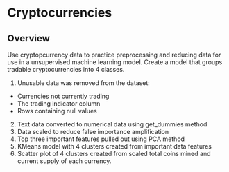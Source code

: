 # Cryptocurrencies
## Overview
Use cryptopcurrency data to practice preprocessing and reducing data for use in a unsupervised machine learning model. Create a model that groups tradable cryptocurrencies into 4 classes.
1) Unusable data was removed from the dataset:
*  Currencies not currently trading
*  The trading indicator column
*  Rows containing null values

2) Text data converted to numerical data using get_dummies method
3) Data scaled to reduce false importance amplification
4) Top three important features pulled out using PCA method
5) KMeans model with 4 clusters created from important data features
6) Scatter plot of 4 clusters created from scaled total coins mined and current supply of each currency.
